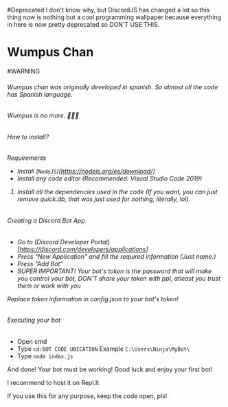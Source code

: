 #Deprecated
I don't know why, but DiscordJS has changed a lot so this thing now is nothing but a cool programming wallpaper because everything in here is now pretty deprecated so DON'T USE THIS.

# Wumpus Chan

#WARNING
<h6>Wumpus chan was originally developed in spanish. So almost all the code has Spanish language.<h6>

Wumpus is no more. 🦀🦀🦀

<h6>How to install?<h6>

Requirements 
* Install (`NodeJS`)[https://nodejs.org/es/download/]
* Install any code editor (Recommended: Visual Studio Code 2019)

1. Install all the dependencies used in the code (If you want, you can just remove quick.db, that was just used for nothing, literally, lol).


<h6>Creating a Discord Bot App<h6>

* Go to (Discord Developer Portal)[https://discord.com/developers/applications]
* Press "New Application" and fill the required information (Just name.)
* Press "Add Bot"
* SUPER IMPORTANT! Your bot's token is the password that will make you control your bot, DON'T share your token with ppl, atleast you trust them or work with you

Replace token information in config.json to your bot's token!

<h6>Executing your bot</h6>

* Open cmd
* Type `cd:BOT CODE UBICATION` Example `C:\Users\Ninja\MyBot\`
* Type `node index.js`

And done! Your bot must be working! Good luck and enjoy your first bot!

I recommend to host it on Repl.It

If you use this for any purpose, keep the code open, pls!
